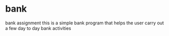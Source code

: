 # bank
bank assignment
this is a simple bank program that helps the user carry out a few day to day bank activities
